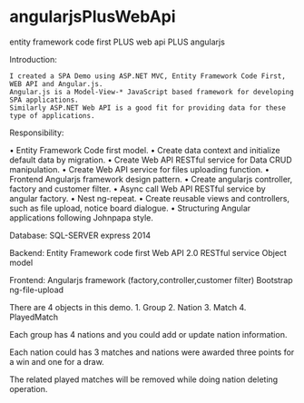 # angularjsPlusWebApi
entity framework code first PLUS web api PLUS angularjs

Introduction:       

	I created a SPA Demo using ASP.NET MVC, Entity Framework Code First, WEB API and Angular.js. 
	Angular.js is a Model-View-* JavaScript based framework for developing SPA applications. 
	Similarly ASP.NET Web API is a good fit for providing data for these type of applications. 

Responsibility:

•	Entity Framework Code first model.
•	Create data context and initialize default data by migration.
•	Create Web API RESTful service for Data CRUD manipulation.
•	Create Web API service for files uploading function.
•	Frontend Angularjs framework design pattern.
•	Create angularjs controller, factory and customer filter.
•	Async call Web API RESTful service by angular factory.
•	Nest ng-repeat.
•	Create reusable views and controllers, such as file upload, notice board dialogue.
•	Structuring Angular applications following Johnpapa style.
	

Database: SQL-SERVER express 2014

Backend:  Entity Framework code first
          Web API 2.0 RESTful service
          Object model

Frontend: Angularjs framework (factory,controller,customer filter)
          Bootstrap
          ng-file-upload
		  		  
          
There are 4 objects in this demo.
    1. Group
    2. Nation
    3. Match
    4. PlayedMatch
    
Each group has 4 nations and you could add or update nation information.

Each nation could has 3 matches and nations were awarded three points for a win and one for a draw.

The related played matches will be removed while doing nation deleting operation.



          
          


